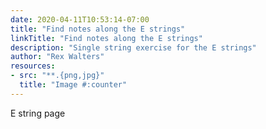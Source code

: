 ```yaml
---
date: 2020-04-11T10:53:14-07:00
title: "Find notes along the E strings"
linkTitle: "Find notes along the E strings"
description: "Single string exercise for the E strings"
author: "Rex Walters"
resources:
- src: "**.{png,jpg}"
  title: "Image #:counter"
---
```


E string page
